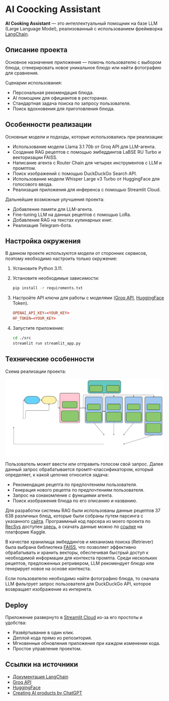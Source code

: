 # AI Coocking Assistant

**AI Cooking Assistant** — это интеллектуальный помощник на базе LLM (Large Language Model), реализованный с использованием фреймворка [LangChain](https://langchain.com).

## Описание проекта

Основное назначение приложения — помочь пользователю с выбором блюда, сгенерировать новое уникальное блюдо или найти фотографию для сравнения.

Сценарии использования:
- Персональная рекомендация блюда.
- AI помощник для официантов в ресторанах.
- Стандартная задача поиска по запросу пользователя.
- Поиск вдохновения для приготовления блюда.

## Особенности реализации

Основные модели и подходы, которые использовались при реализации:
- Использование модели Llama 3.1 70b от Groq API для LLM-агента.
- Создание RAG рецептов с помощью эмбеддингов LaBSE RU Turbo и векторизации FAISS.
- Написание агента с Router Chain для четырех инструментов с LLM и промптом.
- Поиск изображений с помощью DuckDuckGo Search API.
- Использование модели Whisper Large v3 Turbo от HuggingFace для голосового ввода.
- Реализация приложения для инференса с помощью Streamlit Cloud.

Дальнейшие возможные улучшения проекта:
- Добавление памяти для LLM-агента.
- Fine-tuning LLM на данных рецептов с помощью LoRa.
- Добавление RAG на текстах кулинарных книг.
- Реализация Telegram-бота.

## Настройка окружения
В данном проекте используются модели от сторонних сервисов, поэтому необходимо настроить только окружение:

1. Установите Python 3.11.

2. Установите необходимые зависимости:
    ```bash
    pip install -r requirements.txt
    ```

3. Настройте API ключи для работы с моделями ([Groq API](https://console.groq.com), [HuggingFace](https://huggingface.co/) Token).
    ```toml
    OPENAI_API_KEY=<YOUR_KEY>
    HF_TOKEN=<YOUR_KEY>
    ```

4. Запустите приложение:
    ```bash
    cd ./src
    streamlit run streamlit_app.py
    ```

## Технические особенности

Схема реализации проекта:

<img src="./imgs/Project Scheme.svg">

Пользователь может ввести или отправить голосом свой запрос. Далее данный запрос обрабатывается промпт-классификатором, который определяет, к какой цепочке относится задача:
- Рекомендация рецепта по предпочтениям пользователя.
- Генерация нового рецепта по предпочтениям пользователя.
- Запрос на ознакомление с функциями агента.
- Поиск изображения блюда по его описанию и названию.

Для разработки системы RAG были использованы данные рецептов 37 638 различных блюд, которые были собраны путем парсинга с указанного [сайта](https://www.eda.ru). Программный код парсера из моего проекта по [RecSys](https://github.com/Vlad15lav/food-recsys) доступен [здесь](https://github.com/Vlad15lav/food-recsys/blob/main/notebooks/data-parser.ipynb), а скачать данные можно по [ссылке](https://www.kaggle.com/datasets/vlad15lav/recipes-corpus-textual-data-for-nlprecsys) на платформе Kaggle.

В качестве хранилища эмбеддингов и механизма поиска (Retriever) была выбрана библиотека [FAISS](https://python.langchain.com/docs/integrations/vectorstores/faiss/), что позволяет эффективно обрабатывать и хранить векторы, обеспечивая быстрый доступ к необходимой информации для контекста промпта. Среди нескольких рецептов, предложенных ретривером, LLM рекомендует блюдо или генерирует новое на основе контекста.

Если пользователю необходимо найти фотографию блюда, то сначала LLM фильтрует запрос пользователя для DuckDuckGo API, которое возвращает изображение из интернета.

## Deploy

Приложение развернуто в [Streamlit Cloud](https://ai-coocking-assistant.streamlit.app/) из-за его простоты и удобства:  
- Развёртывание в один клик.
- Деплой кода прямо из репозитория.
- Мгновенные обновления приложения при каждом изменении кода.
- Простое управление проектом.

## Ссылки на источники
- [Документация LangChain](https://langchain.com/docs)
- [Groq API](https://console.groq.com)
- [HuggingFace](https://huggingface.co/)
- [Creating AI products by ChatGPT](https://stepik.org/course/178846/)
